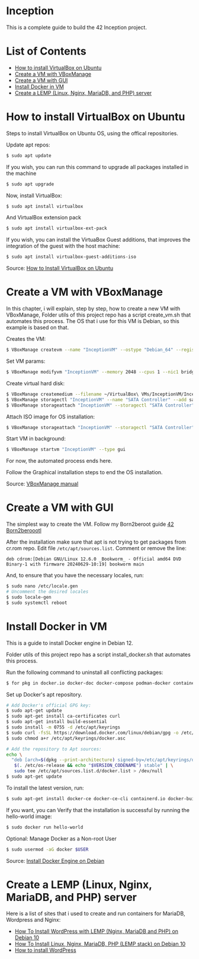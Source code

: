 # Inception

This is a complete guide to build the 42 Inception project.

# List of Contents
- [How to install VirtualBox on Ubuntu](#vbox)
- [Create a VM with VBoxManage](#create_vm_1)
- [Create a VM with GUI](#create_vm_2)
- [Install Docker in VM](#install_docker)
- [Create a LEMP (Linux, Nginx, MariaDB, and PHP) server](#create_lemp_server)

<a id="vbox"></a>
# How to install VirtualBox on Ubuntu

Steps to install VirtualBox on Ubuntu OS, using the offical repositories.

Update apt repos:

```bash
$ sudo apt update
```

If you wish, you can run this command to upgrade all packages installed in the machine

```bash
$ sudo apt upgrade
```

Now, install VirtualBox:

```bash
$ sudo apt install virtualbox
```

And VirtualBox extension pack

```bash
$ sudo apt install virtualbox-ext-pack
```

If you wish, you can install the VirtuaBox Guest additions, that improves the integration of the guest with the host machine:

```bash
$ sudo apt install virtualbox-guest-additions-iso
```

Source: [How to Install VirtualBox on Ubuntu](https://phoenixnap.com/kb/install-virtualbox-on-ubuntu)

<a id="create_vm_1"></a>
# Create a VM with VBoxManage

In this chapter, i will explain, step by step, how to create a new VM with VBoxManage,
Folder utils of this project repo has a script create_vm.sh that automates this process.
The OS that i use for this VM is Debian, so this example is based on that.

Creates the VM:

```bash
$ VBoxManage createvm --name "InceptionVM" --ostype "Debian_64" --register
```

Set VM params:

```bash
$ VBoxManage modifyvm "InceptionVM" --memory 2048 --cpus 1 --nic1 bridged
```

Create virtual hard disk:

```bash
$ VBoxManage createmedium --filename ~/VirtualBox\ VMs/InceptionVM/InceptionVM.vdi --size 10000 --format VDI
$ VBoxManage storagectl "InceptionVM" --name "SATA Controller" --add sata --controller IntelAHCI
$ VBoxManage storageattach "InceptionVM" --storagectl "SATA Controller" --port 0 --device 0 --type hdd --medium ~/VirtualBox_VMs/InceptionVM/InceptionVM.vdi
```

Attach ISO image for OS installation:

```bash
$ VBoxManage storageattach "InceptionVM" --storagectl "SATA Controller" --port 1 --device 0 --type dvddrive --medium /path/to/debian.iso
```

Start VM in background:

```bash
$ VBoxManage startvm "InceptionVM" --type gui
```

For now, the automated process ends here.

Follow the Graphical installation steps to end the OS installation.

Source: [VBoxManage manual](https://www.virtualbox.org/manual/ch08.html)

<a id="create_vm_2"></a>
# Create a VM with GUI

The simplest way to create the VM. Follow my Born2beroot guide [42 Born2beroootl](https://github.com/bascb/Born2beroot/tree/master)

After the installation make sure that apt is not trying to get packages from cr.rom repo.
Edit file ```/etc/apt/sources.list```. Comment or remove the line:
```
deb cdrom:[Debian GNU/Linux 12.6.0 _Bookworm_ - Official amd64 DVD Binary-1 with firmware 20240629-10:19] bookworm main
```

And, to ensure that you have the necessary locales, run:
```bash
$ sudo nano /etc/locale.gen
# Uncomment the desired locales
$ sudo locale-gen
$ sudo systemctl reboot
```

<a id="install_docker"></a>
# Install Docker in VM

This is a guide to install Docker engine in Debian 12.

Folder utils of this project repo has a script install_docker.sh that automates this process.

Run the following command to uninstall all conflicting packages:
```bash
$ for pkg in docker.io docker-doc docker-compose podman-docker containerd runc; do sudo apt-get remove $pkg; done
```

Set up Docker's apt repository.
```bash
# Add Docker's official GPG key:
$ sudo apt-get update
$ sudo apt-get install ca-certificates curl
$ sudo apt-get install build-essential
$ sudo install -m 0755 -d /etc/apt/keyrings
$ sudo curl -fsSL https://download.docker.com/linux/debian/gpg -o /etc/apt/keyrings/docker.asc
$ sudo chmod a+r /etc/apt/keyrings/docker.asc

# Add the repository to Apt sources:
echo \
  "deb [arch=$(dpkg --print-architecture) signed-by=/etc/apt/keyrings/docker.asc] https://download.docker.com/linux/debian \
   $(. /etc/os-release && echo "$VERSION_CODENAME") stable" | \
   sudo tee /etc/apt/sources.list.d/docker.list > /dev/null
$ sudo apt-get update
```
To install the latest version, run:
```bash
$ sudo apt-get install docker-ce docker-ce-cli containerd.io docker-buildx-plugin docker-compose-plugin docker-compose
```

If you want, you can Verify that the installation is successful by running the hello-world image:
```bash
$ sudo docker run hello-world
```

Optional: Manage Docker as a Non-root User
```bash
$ sudo usermod -aG docker $USER
```

Source: [Install Docker Engine on Debian](https://docs.docker.com/engine/install/debian/)

<a id="create_lemp_server"></a>
# Create a LEMP (Linux, Nginx, MariaDB, and PHP) server

Here is a list of sites that i used to create and run containers for MariaDB, Wordpress and Nginx:

- [How To Install WordPress with LEMP (Nginx, MariaDB and PHP) on Debian 10](https://www.digitalocean.com/community/tutorials/how-to-install-wordpress-with-lemp-nginx-mariadb-and-php-on-debian-10)
- [How To Install Linux, Nginx, MariaDB, PHP (LEMP stack) on Debian 10](https://www.digitalocean.com/community/tutorials/how-to-install-linux-nginx-mariadb-php-lemp-stack-on-debian-10)
- [How to install WordPress](https://developer.wordpress.org/advanced-administration/before-install/howto-install/)